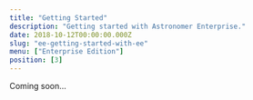 ```yaml
---
title: "Getting Started"
description: "Getting started with Astronomer Enterprise."
date: 2018-10-12T00:00:00.000Z
slug: "ee-getting-started-with-ee"
menu: ["Enterprise Edition"]
position: [3]
---
```

Coming soon...